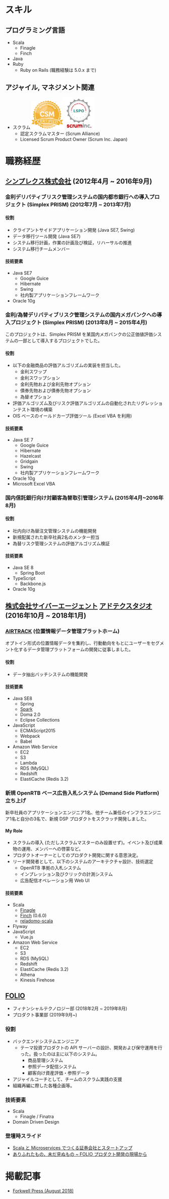 # スキル

## プログラミング言語
* Scala
  * Finagle
  * Finch
* Java
* Ruby
  * Ruby on Rails (職務経験は 5.0.x まで)

## アジャイル, マネジメント関連
* スクラム
<img src='./csm.png' width='100'><img src='./lspo.png' width='100'>
  * 認定スクラムマスター (Scrum Alliance)
  * Licensed Scrum Product Owner (Scrum Inc. Japan)

# 職務経歴

## [シンプレクス株式会社](http://www.simplex.ne.jp) (2012年4月 ~ 2016年9月)

### 金利デリバティブリスク管理システムの国内都市銀行への導入プロジェクト (Simplex PRISM) (2012年7月 ~ 2013年7月)

#### 役割
* クライアントサイドアプリケーション開発 (Java SE7, Swing)
* データ移行ツール開発 (Java SE7)
* システム移行計画，作業の計画及び検証，リハーサルの推進
* システム移行チームメンバー

#### 技術要素
* Java SE7
  * Google Guice
  * Hibernate
  * Swing
  * 社内製アプリケーションフレームワーク
* Oracle 10g

### 金利/為替デリバティブリスク管理システムの国内メガバンクへの導入プロジェクト (Simplex PRISM) (2013年8月 ~ 2015年4月)
このプロジェクトは、Simplex PRISM を某国内メガバンクの公正価値評価システムの一部として導入するプロジェクトでした。

#### 役割
* 以下の金融商品の評価アルゴリズムの実装を担当した。
  * 金利スワップ
  * 金利スワップション
  * 金利先物および金利先物オプション
  * 債券先物および債券先物オプション
  * 為替オプション
* 評価アルゴリズム及びリスク評価アルゴリズムの自動化されたリグレッションテスト環境の構築
* OIS ベースのイールドカーブ評価ツール (Excel VBA を利用)

#### 技術要素
* Java SE 7
  * Google Guice
  * Hibernate
  * Hazelcast
  * Gridgain
  * Swing
  * 社内製アプリケーションフレームワーク
* Oracle 10g
* Microsoft Excel VBA

### 国内信託銀行向け対顧客為替取引管理システム (2015年4月~2016年8月)

#### 役割
* 社内向け為替注文管理システムの機能開発
* 新規配属された新卒社員2名のメンター担当
* 為替リスク管理システムの評価アルゴリズム検証

#### 技術要素
* Java SE 8
  * Spring Boot
* TypeScript
  * Backbone.js
* Oracle 10g

## [株式会社サイバーエージェント](https://www.cyberagent.co.jp/) [アドテクスタジオ](https://adtech.cyberagent.io/) (2016年10月 ~ 2018年1月)
### [AIRTRACK](https://www.airtrack.jp/) (位置情報データ管理プラットホーム)
オプトイン形式の位置情報データを集約し、行動動向をもとにユーザーをセグメント化するデータ管理プラットフォームの開発に従事しました。

#### 役割
* データ抽出バッチシステムの機能開発

#### 技術要素
* Java SE8
  * Spring
  * [Spark](sparkjava.com)
  * Doma 2.0
  * Eclipse Collections
* JavaScript
  * ECMAScript2015
  * Webpack
  * Babel
* Amazon Web Service
  * EC2
  * S3
  * Lambda
  * RDS (MySQL)
  * Redshift
  * ElastiCache (Redis 3.2)

### 新規 OpenRTB ベース広告入札システム (Demand Side Platform) 立ち上げ
新卒社員のアプリケーションエンジニア1名、他チーム兼任のインフラエンジニア1名と自分の3名で、新規 DSP プロダクトをスクラッチ開発しました。

#### My Role
* スクラムの導入 (ただしスクラムマスターのみ設置せず)。イベント及び成果物の運用、メンバーへの啓蒙など。
* プロダクトオーナーとしてのプロダクト開発に関する意思決定。
* リード開発者として、以下のシステムのアーキテクチャ設計、技術選定
  * OpenRTB 準拠の入札システム
  * インプレッション及びクリックの計測システム
  * 広告配信オペレーション用 Web UI

#### 技術要素
* Scala
  * [Finagle](http://twitter.github.io/finagle/)
  * [Finch](https://github.com/finagle/finch) (0.6.0)
  * [reladomo-scala](https://github.com/folio-sec/reladomo-scala)
* Flyway
* JavaScript
  * Vue.js
* Amazon Web Service
  * EC2
  * S3
  * RDS (MySQL)
  * Redshift
  * ElastiCache (Redis 3.2)
  * Athena
  * Kinesis Firehose

## [FOLIO](https://corp.folio-sec.com) 
* フィナンシャルテクノロジー部 (2018年2月 ~ 2019年8月)
* プロダクト事業部 (2019年9月~)

### 役割
* バックエンドシステムエンジニア
  * テーマ投資プロダクトの API サーバーの設計、開発および保守運用を行った。扱ったのは主に以下のシステム。
    * 商品管理システム
    * 参照データ配信システム
    * 顧客向け資産評価・参照データ
* アジャイルコーチとして、チームのスクラム実践の支援
* 組織再編に際した各種企画等。

### 技術要素
* Scala
  * Finagle / Finatra
* Domain Driven Design

### 登壇時スライド
* [Scala と Microservices でつくる証券会社とスタートアップ](https://speakerdeck.com/mura_mi/folio-in-jjug-ccc-2018-fall)
* [ありふれたもの，未だ見ぬもの ~ FOLIO プロダクト開発の現場から](https://speakerdeck.com/mura_mi/arihuretamofalse-wei-dajian-numofalse-folio-purodakutokai-fa-falsexian-chang-kara)

# 掲載記事
- [Forkwell Press (August 2018)](https://pr.forkwell.com/2018-08-17-090000/)
